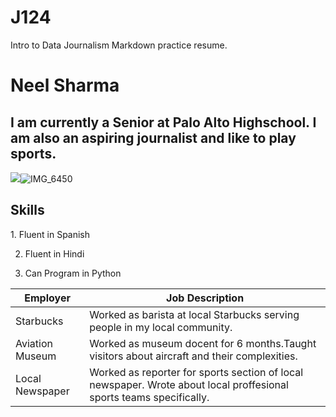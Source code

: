 # J124
Intro to Data Journalism Markdown practice resume.

<h1> Neel Sharma

<h2>I am currently a Senior at Palo Alto Highschool. I am also an aspiring journalist and like to play sports.</h2>

![](/)![IMG_6450](https://github.com/NeelSharma62/J124/assets/140004407/bb0415e4-f8fb-4dac-bef8-4d06516b81f2)


<h2>Skills</h2>
   1.  Fluent in Spanish

2.  Fluent in Hindi

3.  Can Program in Python

| Employer        | Job Description                                                                                                     |
|-----------------|---------------------------------------------------------------------------------------------------------------------|
| Starbucks       | Worked as barista at local Starbucks serving people in my local community.                                          |
| Aviation Museum | Worked as museum docent for 6 months.Taught visitors about aircraft and their complexities.                         |
| Local Newspaper | Worked as reporter for sports section of local newspaper. Wrote about local proffesional sports teams specifically. |
